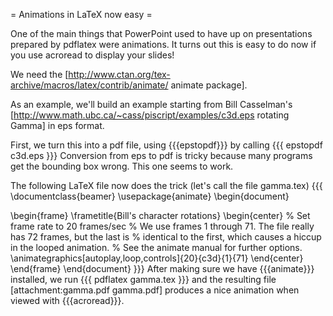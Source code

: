 = Animations in LaTeX now easy =

One of the main things that PowerPoint used to have up on presentations prepared by pdflatex were animations. It turns out this is easy to do now if you use acroread to display your slides!

We need the [http://www.ctan.org/tex-archive/macros/latex/contrib/animate/ animate package].

As an example, we'll build an example starting from Bill Casselman's [http://www.math.ubc.ca/~cass/piscript/examples/c3d.eps rotating Gamma] in eps format.

First, we turn this into a pdf file, using {{{epstopdf}}} by calling
{{{
epstopdf c3d.eps
}}}
Conversion from eps to pdf is tricky because many programs get the bounding box wrong. This one seems to work.

The following LaTeX file now does the trick (let's call the file gamma.tex)
{{{
\documentclass{beamer}
\usepackage{animate}
\begin{document}

\begin{frame}
    \frametitle{Bill's character rotations}
    \begin{center}
        % Set frame rate to 20 frames/sec
        % We use frames 1 through 71. The file really has 72 frames, but the last is
        % identical to the first, which causes a hiccup in the looped animation.
        % See the animate manual for further options. 
        \animategraphics[autoplay,loop,controls]{20}{c3d}{1}{71}
    \end{center}
\end{frame}
\end{document}
}}}
After making sure we have {{{animate}}} installed, we run
{{{
pdflatex gamma.tex
}}}
and the resulting file [attachment:gamma.pdf gamma.pdf] produces a nice animation when viewed with {{{acroread}}}.
